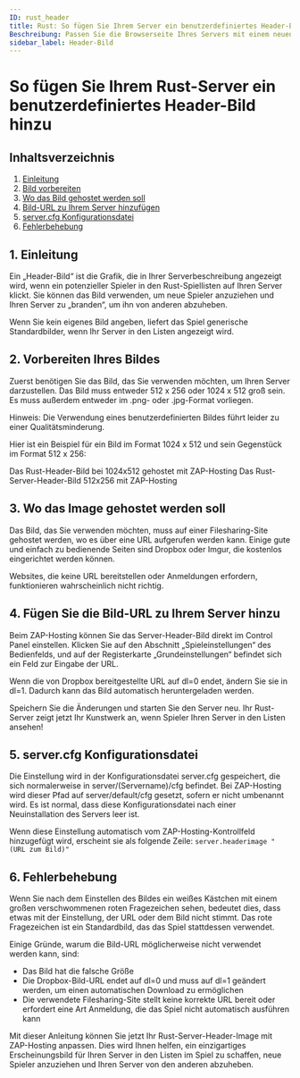 ```yaml
---
ID: rust_header
title: Rust: So fügen Sie Ihrem Server ein benutzerdefiniertes Header-Bild hinzu
Beschreibung: Passen Sie die Browserseite Ihres Servers mit einem neuen Header-Bild an
sidebar_label: Header-Bild
---
```

# So fügen Sie Ihrem Rust-Server ein benutzerdefiniertes Header-Bild hinzu

## Inhaltsverzeichnis
1. [Einleitung](#introduction)
2. [Bild vorbereiten](#preparing-your-image)
3. [Wo das Bild gehostet werden soll](#where-to-host-the-image)
4. [Bild-URL zu Ihrem Server hinzufügen](#add-the-image-url-to-your-server)
5. [server.cfg Konfigurationsdatei](#server-cfg-config-file)
6. [Fehlerbehebung](#troubleshooting)

<a name="introduction"></a>
## 1. Einleitung
Ein „Header-Bild“ ist die Grafik, die in Ihrer Serverbeschreibung angezeigt wird, wenn ein potenzieller Spieler in den Rust-Spiellisten auf Ihren Server klickt. Sie können das Bild verwenden, um neue Spieler anzuziehen und Ihren Server zu „branden“, um ihn von anderen abzuheben.

Wenn Sie kein eigenes Bild angeben, liefert das Spiel generische Standardbilder, wenn Ihr Server in den Listen angezeigt wird.

<a name="preparing-your-image"></a>
## 2. Vorbereiten Ihres Bildes
Zuerst benötigen Sie das Bild, das Sie verwenden möchten, um Ihren Server darzustellen. Das Bild muss entweder 512 x 256 oder 1024 x 512 groß sein. Es muss außerdem entweder im .png- oder .jpg-Format vorliegen.

Hinweis: Die Verwendung eines benutzerdefinierten Bildes führt leider zu einer Qualitätsminderung.

Hier ist ein Beispiel für ein Bild im Format 1024 x 512 und sein Gegenstück im Format 512 x 256:

Das Rust-Header-Bild bei 1024x512 gehostet mit ZAP-Hosting
Das Rust-Server-Header-Bild 512x256 mit ZAP-Hosting

<a name="where-to-host-the-image"></a>
## 3. Wo das Image gehostet werden soll
Das Bild, das Sie verwenden möchten, muss auf einer Filesharing-Site gehostet werden, wo es über eine URL aufgerufen werden kann. Einige gute und einfach zu bedienende Seiten sind Dropbox oder Imgur, die kostenlos eingerichtet werden können.

Websites, die keine URL bereitstellen oder Anmeldungen erfordern, funktionieren wahrscheinlich nicht richtig.

<a name="add-the-image-url-to-your-server"></a>
## 4. Fügen Sie die Bild-URL zu Ihrem Server hinzu
Beim ZAP-Hosting können Sie das Server-Header-Bild direkt im Control Panel einstellen. Klicken Sie auf den Abschnitt „Spieleinstellungen“ des Bedienfelds, und auf der Registerkarte „Grundeinstellungen“ befindet sich ein Feld zur Eingabe der URL.

Wenn die von Dropbox bereitgestellte URL auf dl=0 endet, ändern Sie sie in dl=1. Dadurch kann das Bild automatisch heruntergeladen werden.

Speichern Sie die Änderungen und starten Sie den Server neu. Ihr Rust-Server zeigt jetzt Ihr Kunstwerk an, wenn Spieler Ihren Server in den Listen ansehen!

<a name="server-cfg-config-file"></a>
## 5. server.cfg Konfigurationsdatei
Die Einstellung wird in der Konfigurationsdatei server.cfg gespeichert, die sich normalerweise in server/(Servername)/cfg befindet. Bei ZAP-Hosting wird dieser Pfad auf server/default/cfg gesetzt, sofern er nicht umbenannt wird. Es ist normal, dass diese Konfigurationsdatei nach einer Neuinstallation des Servers leer ist.

Wenn diese Einstellung automatisch vom ZAP-Hosting-Kontrollfeld hinzugefügt wird, erscheint sie als folgende Zeile:
`server.headerimage "(URL zum Bild)"`

<a name="troubleshooting"></a>
## 6. Fehlerbehebung
Wenn Sie nach dem Einstellen des Bildes ein weißes Kästchen mit einem großen verschwommenen roten Fragezeichen sehen, bedeutet dies, dass etwas mit der Einstellung, der URL oder dem Bild nicht stimmt. Das rote Fragezeichen ist ein Standardbild, das das Spiel stattdessen verwendet.

Einige Gründe, warum die Bild-URL möglicherweise nicht verwendet werden kann, sind:

- Das Bild hat die falsche Größe
- Die Dropbox-Bild-URL endet auf dl=0 und muss auf dl=1 geändert werden, um einen automatischen Download zu ermöglichen
- Die verwendete Filesharing-Site stellt keine korrekte URL bereit oder erfordert eine Art Anmeldung, die das Spiel nicht automatisch ausführen kann

Mit dieser Anleitung können Sie jetzt Ihr Rust-Server-Header-Image mit ZAP-Hosting anpassen. Dies wird Ihnen helfen, ein einzigartiges Erscheinungsbild für Ihren Server in den Listen im Spiel zu schaffen, neue Spieler anzuziehen und Ihren Server von den anderen abzuheben.
